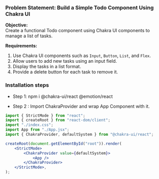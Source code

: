 ### Problem Statement: Build a Simple Todo Component Using Chakra UI

**Objective:**\
Create a functional Todo component using Chakra UI components to manage a list of tasks.

**Requirements:**

1.  Use Chakra UI components such as `Input`, `Button`, `List`, and `Flex`.
2.  Allow users to add new tasks using an input field.
3.  Display the tasks in a list format.
4.  Provide a delete button for each task to remove it.

### Installation steps

- Step 1: npm i @chakra-ui/react @emotion/react

- Step 2 : Import ChakraProvider and wrap App Component with it.

```jsx
import { StrictMode } from "react";
import { createRoot } from "react-dom/client";
import "./index.css";
import App from "./App.jsx";
import { ChakraProvider, defaultSystem } from "@chakra-ui/react";

createRoot(document.getElementById("root")).render(
	<StrictMode>
		<ChakraProvider value={defaultSystem}>
			<App />
		</ChakraProvider>
	</StrictMode>,
);
```
